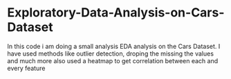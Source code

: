 # Exploratory-Data-Analysis-on-Cars-Dataset
In this code i am doing a small analysis EDA analysis on the Cars Dataset. I have used methods like outlier detection, droping the missing the values and much more also used a heatmap to get correlation between each and every feature
